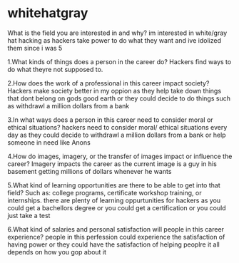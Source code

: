 # whitehatgray
<!DOCTYPE HTML>
<html>
 <head>
  <title> Bretts cyber security thingy YAY </title>
 </head>
 <body>
 What is the field you are interested in and why? 
im interested in white/gray hat hacking as hackers take power to do what they want and ive idolized them since i was 5

1.What kinds of things does a person in the career do?
Hackers find ways to do what theyre not supposed to.

2.How does the work of a professional in this career impact society?
Hackers make society better in my oppion as they help take down things that dont belong on gods good earth or they could decide to do things such as withdrawl a million dollars from a bank

3.In what ways does a person in this career need to consider moral or ethical situations?
hackers need to consider moral/ ethical situations every day as they could decide to withdrawl a million dollars from a bank or help someone in need like Anons

4.How do images, imagery, or the transfer of images impact or influence the career?
Imagery impacts the career as the current image is a guy in his basement getting millions of dollars whenever he wants

5.What kind of learning opportunities are there to be able to get into that field? Such as: college programs, certificate workshop training, or internships.
there are plenty of learning oppurtunities for hackers as you could get a bachellors degree or you could get a certification or you could just take a test

6.What kind of salaries and personal satisfaction will people in this career experience?
people in this perfession could experience the satisfaction of having power or they could have the satisfaction of helping peoplre it all depends on how you gop about it
</body>
</html>
